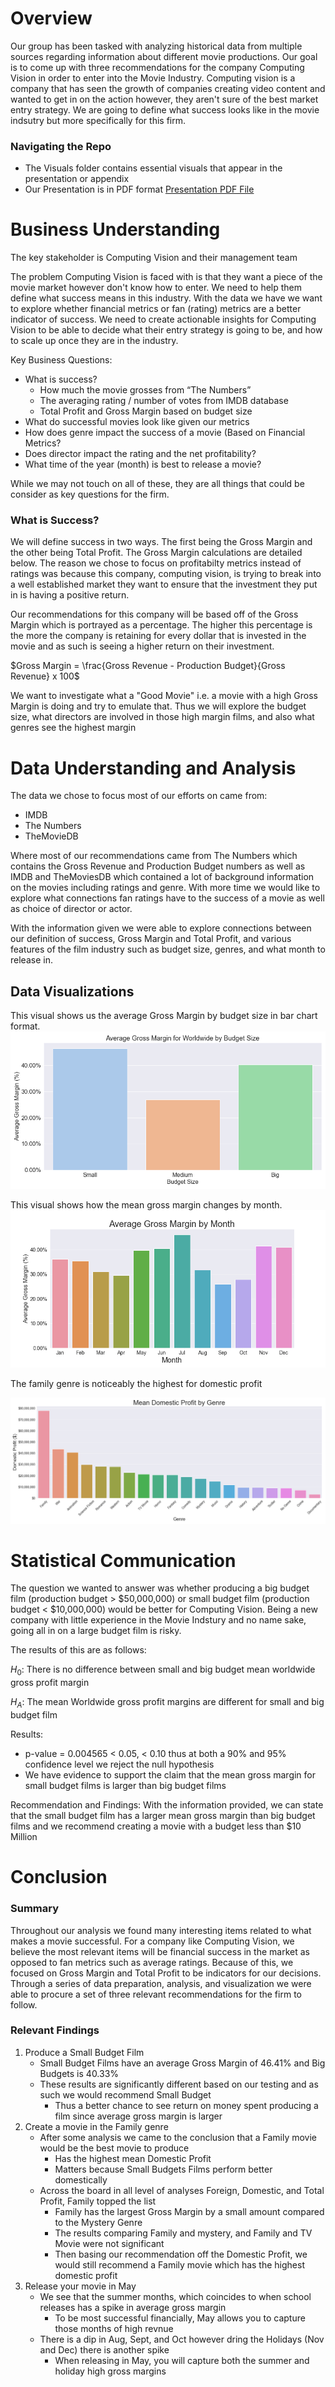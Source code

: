 # Overview

Our group has been tasked with analyzing historical data from multiple sources regarding information about different movie productions. Our goal is to come up with three recommendations for the company Computing Vision in order to enter into the Movie Industry. Computing vision is a company that has seen the growth of companies creating video content and wanted to get in on the action however, they aren't sure of the best market entry strategy. We are going to define what success looks like in the movie indsutry but more specifically for this firm.

### Navigating the Repo

* The Visuals folder contains essential visuals that appear in the presentation or appendix
* Our Presentation is in PDF format [Presentation PDF File](./Capstone_presentation.pdf)

# Business Understanding

The key stakeholder is Computing Vision and their management team

The problem Computing Vision is faced with is that they want a piece of the movie market however don't know how to enter. We need to help them define what success means in this industry. With the data we have we want to explore whether financial metrics or fan (rating) metrics are a better indicator of success. We need to create actionable insights for Computing Vision to be able to decide what their entry strategy is going to be, and how to scale up once they are in the industry.

Key Business Questions: 
* What is success?
    * How much the movie grosses from “The Numbers”
    * The averaging rating / number of votes from IMDB database
    * Total Profit and Gross Margin based on budget size
* What do successful movies look like given our metrics
* How does genre impact the success of a movie (Based on Financial Metrics?
* Does director impact the rating and the net profitability?
* What time of the year (month) is best to release a movie?

While we may not touch on all of these, they are all things that could be consider as key questions for the firm. 

### What is Success?

We will define success in two ways. The first being the Gross Margin and the other being Total Profit. The Gross Margin calculations are detailed below. The reason we chose to focus on profitabilty metrics instead of ratings was because this company, computing vision, is trying to break into a well established market they want to ensure that the investment they put in is having a positive return. 

Our recommendations for this company will be based off of the Gross Margin which is portrayed as a percentage. The higher this percentage is the more the company is retaining for every dollar that is invested in the movie and as such is seeing a higher return on their investment. 

$Gross Margin = \frac{Gross Revenue - Production Budget}{Gross Revenue} x 100$

We want to investigate what a "Good Movie" i.e. a movie with a high Gross Margin is doing and try to emulate that. Thus we will explore the budget size, what directors are involved in those high margin films, and also what genres see the highest margin

# Data Understanding and Analysis

The data we chose to focus most of our efforts on came from:
* IMDB
* The Numbers
* TheMovieDB

Where most of our recommendations came from The Numbers which contains the Gross Revenue and Production Budget numbers as well as IMDB and TheMoviesDB which contained a lot of background information on the movies including ratings and genre. With more time we would like to explore what connections fan ratings have to the success of a movie as well as choice of director or actor.

With the information given we were able to explore connections between our definition of success, Gross Margin and Total Profit, and various features of the film industry such as budget size, genres, and what month to release in. 


## Data Visualizations

This visual shows us the average Gross Margin by budget size in bar chart format. 
![Mean Gross Margin by Budget Size](visuals/Mean_Gross_Margin_by_Budget_Size.png)

This visual shows how the mean gross margin changes by month.
![Mean Gross Margin by Month](visuals/Mean_Gross_Margin_by_Month.png)

The family genre is noticeably the highest for domestic profit

![Mean Domestic Profit by Genres](visuals/Mean_Domestic_Profit_by_Genre.png)


# Statistical Communication

The question we wanted to answer was whether producing a big budget film (production budget > \$50,000,000) or small budget film (production budget < \$10,000,000) would be better for Computing Vision. Being a new company with little experience in the Movie Indstury and no name sake, going all in on a large budget film is risky. 

The results of this are as follows:
    
$H_0:$ There is no difference between small and big budget mean worldwide gross profit margin 

$H_A:$ The mean Worldwide gross profit margins are different for small and big budget film
    
Results:
* p-value = 0.004565 < 0.05, < 0.10 thus at both a 90% and 95% confidence level we reject the null hypothesis
* We have evidence to support the claim that the mean gross margin for small budget films is larger than big budget films

Recommendation and Findings: 
With the information provided, we can state that the small budget film has a larger mean gross margin than big budget films and we recommend creating a movie with a budget less than $10 Million


# Conclusion

### Summary

Throughout our analysis we found many interesting items related to what makes a movie successful. For a company like Computing Vision, we believe the most relevant items will be financial success in the market as opposed to fan metrics such as average ratings. Because of this, we focused on Gross Margin and Total Profit to be indicators for our decisions. Through a series of data preparation, analysis, and visualization we were able to procure a set of three relevant recommendations for the firm to follow. 

### Relevant Findings
1. Produce a Small Budget Film
    * Small Budget Films have an average Gross Margin of 46.41% and Big Budgets is 40.33%
    * These results are significantly different based on our testing and as such we would recommend Small Budget
        * Thus a better chance to see return on money spent producing a film since average gross margin is larger
2. Create a movie in the Family genre
    * After some analysis we came to the conclusion that a Family movie would be the best movie to produce
        * Has the highest mean Domestic Profit
        * Matters because Small Budgets Films perform better domestically
    * Across the board in all level of analyses Foreign, Domestic, and Total Profit, Family topped the list
        * Family has the largest Gross Margin by a small amount compared to the Mystery Genre
        * The results comparing Family and mystery, and Family and TV Movie were not significant 
        * Then basing our recommendation off the Domestic Profit, we would still recommend a Family movie which has the highest domestic profit
3. Release your movie in May
    * We see that the summer months, which coincides to when school releases has a spike in average gross margin
        * To be most successful financially, May allows you to capture those months of high revnue
    * There is a dip in Aug, Sept, and Oct however dring the Holidays (Nov and Dec) there is another spike 
        * When releasing in May, you will capture both the summer and holiday high gross margins

